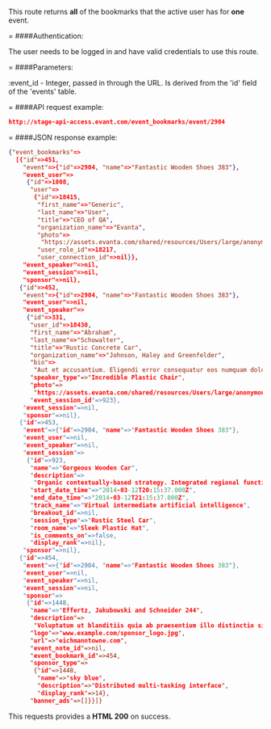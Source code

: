 <!-- --- title: GET /event_bookmarks/event/:event_id -->

This route returns **all** of the bookmarks that the active user has for **one** event.

=
####Authentication:

The user needs to be logged in and have valid credentials to use this route.

=
####Parameters:

:event_id - Integer, passed in through the URL. Is derived from the 'id' field of the 'events' table.

=
####API request example:
```json
http://stage-api-access.evant.com/event_bookmarks/event/2904
```

=
####JSON response example:

```json
{"event_bookmarks"=>
  [{"id"=>451,
    "event"=>{"id"=>2904, "name"=>"Fantastic Wooden Shoes 383"},
    "event_user"=>
     {"id"=>1008,
      "user"=>
       {"id"=>18415,
        "first_name"=>"Generic",
        "last_name"=>"User",
        "title"=>"CEO of QA",
        "organization_name"=>"Evanta",
        "photo"=>
         "https://assets.evanta.com/shared/resources/Users/large/anonymous2.jpg",
        "user_role_id"=>18217,
        "user_connection_id"=>nil}},
    "event_speaker"=>nil,
    "event_session"=>nil,
    "sponsor"=>nil},
   {"id"=>452,
    "event"=>{"id"=>2904, "name"=>"Fantastic Wooden Shoes 383"},
    "event_user"=>nil,
    "event_speaker"=>
     {"id"=>331,
      "user_id"=>18430,
      "first_name"=>"Abraham",
      "last_name"=>"Schowalter",
      "title"=>"Rustic Concrete Car",
      "organization_name"=>"Johnson, Haley and Greenfelder",
      "bio"=>
       "Aut et accusantium. Eligendi error consequatur eos numquam dolorum delectus doloremque. Nesciunt quod quia
      "speaker_type"=>"Incredible Plastic Chair",
      "photo"=>
       "https://assets.evanta.com/shared/resources/Users/large/anonymous2.jpg",
      "event_session_id"=>923},
    "event_session"=>nil,
    "sponsor"=>nil},
   {"id"=>453,
    "event"=>{"id"=>2904, "name"=>"Fantastic Wooden Shoes 383"},
    "event_user"=>nil,
    "event_speaker"=>nil,
    "event_session"=>
     {"id"=>923,
      "name"=>"Gorgeous Wooden Car",
      "description"=>
       "Organic contextually-based strategy. Integrated regional functionalities",
      "start_date_time"=>"2014-03-12T20:15:37.000Z",
      "end_date_time"=>"2014-03-12T21:15:37.000Z",
      "track_name"=>"Virtual intermediate artificial intelligence",
      "breakout_id"=>nil,
      "session_type"=>"Rustic Steel Car",
      "room_name"=>"Sleek Plastic Hat",
      "is_comments_on"=>false,
      "display_rank"=>nil},
    "sponsor"=>nil},
   {"id"=>454,
    "event"=>{"id"=>2904, "name"=>"Fantastic Wooden Shoes 383"},
    "event_user"=>nil,
    "event_speaker"=>nil,
    "event_session"=>nil,
    "sponsor"=>
     {"id"=>1448,
      "name"=>"Effertz, Jakubowski and Schneider 244",
      "description"=>
       "Voluptatum ut blanditiis quia ab praesentium illo distinctio sit incidunt quasi eaque sed et officiis.",
      "logo"=>"www.example.com/sponsor_logo.jpg",
      "url"=>"eichmanntowne.com",
      "event_note_id"=>nil,
      "event_bookmark_id"=>454,
      "sponsor_type"=>
       {"id"=>1448,
        "name"=>"sky blue",
        "description"=>"Distributed multi-tasking interface",
        "display_rank"=>14},
      "banner_ads"=>[]}}]}
```

This requests provides a <strong>HTML 200</strong> on success.